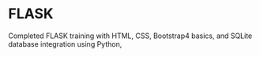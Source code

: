 # FLASK
Completed FLASK training with HTML, CSS, Bootstrap4 basics, and SQLite database integration using Python,
